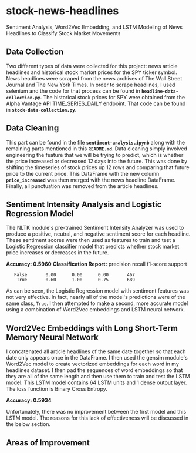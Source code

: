 # stock-news-headlines
Sentiment Analysis, Word2Vec Embedding, and LSTM Modeling of News Headlines to Classify Stock Market Movements

## Data Collection
Two different types of data were collected for this project: news article headlines and historical stock market prices for the SPY ticker symbol.
News headlines were scraped from the news archives of The Wall Street Journal and The New York Times. In order to scrape headlines, I used selenium and the code for that process can be found in **`headline-data-collection.py`**.
The historical stock prices for SPY were obtained from the Alpha Vantage API TIME_SERIES_DAILY endpoint. That code can be found in **`stock-data-collection.py`**.

## Data Cleaning
This part can be found in the file **`sentiment-analysis.ipynb`** along with the remaining parts mentioned in this **`README.md`**.
Data cleaning simply involved engineering the feature that we will be trying to predict, which is whether the price increased or decreased 12 days into the future. This was done by shifting the timeseries of stock prices up 12 rows and comparing that future price to the current price. This DataFrame with the new column **`price_increased`** was then merged with the news headline DataFrame. Finally, all punctuation was removed from the article headlines.

## Sentiment Intensity Analysis and Logistic Regression Model
The NLTK module's pre-trained Sentiment Intensity Analyzer was used to produce a positive, neutral, and negative sentiment score for each headline. These sentiment scores were then used as features to train and test a Logistic Regression classifier model that predicts whether stock market price increases or decreases in the future.

**Accuracy: 0.5960**
**Classification Report:**
              precision    recall  f1-score   support

       False       0.00      0.00      0.00       467
        True       0.60      1.00      0.75       689

As can be seen, the Logistic Regression model with sentiment features was not very effective. In fact, nearly all of the model's predictions were of the same class, `True`. I then attempted to make a second, more accurate model using a combination of Word2Vec embeddings and LSTM neural network.

## Word2Vec Embeddings with Long Short-Term Memory Neural Network
I concatenated all article headlines of the same date together so that each date only appears once in the DataFrame. I then used the gensim module's Word2Vec model to create vectorized embeddings for each word in my headlines dataset. I then pad the sequences of word embeddings so that they are all of the same length and then use them to train and test the LSTM model. This LSTM model contains 64 LSTM units and 1 dense output layer. The loss function is Binary Cross Entropy.

**Accuracy: 0.5934**

Unfortunately, there was no improvement between the first model and this LSTM model. The reasons for this lack of effectiveness will be discussed in the below section.

## Areas of Improvement
